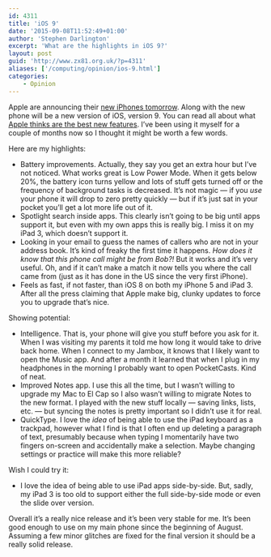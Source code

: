 ```yaml
---
id: 4311
title: 'iOS 9'
date: '2015-09-08T11:52:49+01:00'
author: 'Stephen Darlington'
excerpt: 'What are the highlights in iOS 9?'
layout: post
guid: 'http://www.zx81.org.uk/?p=4311'
aliases: ['/computing/opinion/ios-9.html']
categories:
    - Opinion
---
```


Apple are announcing their [new iPhones tomorrow](http://www.apple.com/apple-events/september-2015/). Along with the new phone will be a new version of iOS, version 9. You can read all about what [Apple thinks are the best new features](http://www.apple.com/ios/ios9-preview/). I’ve been using it myself for a couple of months now so I thought it might be worth a few words.

Here are my highlights:

- Battery improvements. Actually, they say you get an extra hour but I’ve not noticed. What works great is Low Power Mode. When it gets below 20%, the battery icon turns yellow and lots of stuff gets turned off or the frequency of background tasks is decreased. It’s not magic — if you *use* your phone it will drop to zero pretty quickly — but if it’s just sat in your pocket you’ll get a lot more life out of it.
- Spotlight search inside apps. This clearly isn’t going to be big until apps support it, but even with my own apps this is really big. I miss it on my iPad 3, which doesn’t support it.
- Looking in your email to guess the names of callers who are not in your address book. It’s kind of freaky the first time it happens. *How does it know that this phone call might be from Bob?!* But it works and it’s very useful. Oh, and if it can’t make a match it now tells you where the call came from (just as it has done in the US since the very first iPhone).
- Feels as fast, if not faster, than iOS 8 on both my iPhone 5 and iPad 3. After all the press claiming that Apple make big, clunky updates to force you to upgrade that’s nice.

Showing potential:

- Intelligence. That is, your phone will give you stuff before you ask for it. When I was visiting my parents it told me how long it would take to drive back home. When I connect to my Jambox, it knows that I likely want to open the Music app. And after a month it learned that when I plug in my headphones in the morning I probably want to open PocketCasts. Kind of neat.
- Improved Notes app. I use this all the time, but I wasn’t willing to upgrade my Mac to El Cap so I also wasn’t willing to migrate Notes to the new format. I played with the new stuff locally — saving links, lists, etc. — but syncing the notes is pretty important so I didn’t use it for real.
- QuickType. I love the *idea* of being able to use the iPad keyboard as a trackpad, however what I find is that I often end up deleting a paragraph of text, presumably because when typing I momentarily have two fingers on-screen and accidentally make a selection. Maybe changing settings or practice will make this more reliable?

Wish I could try it:

- I love the idea of being able to use iPad apps side-by-side. But, sadly, my iPad 3 is too old to support either the full side-by-side mode or even the slide over version.

Overall it’s a really nice release and it’s been very stable for me. It’s been good enough to use on my main phone since the beginning of August. Assuming a few minor glitches are fixed for the final version it should be a really solid release.